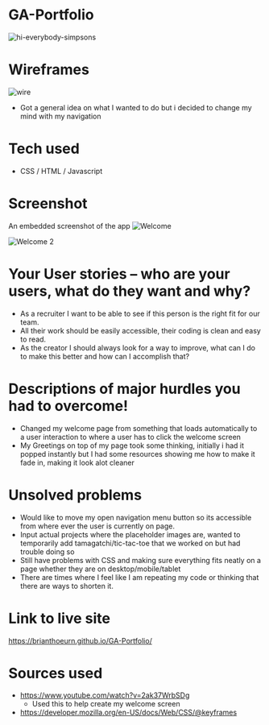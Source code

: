 # GA-Portfolio
![hi-everybody-simpsons](https://user-images.githubusercontent.com/107003360/176080442-447d05ee-c9ba-4adc-8805-3f73781e9847.gif)

# Wireframes
![wire](https://user-images.githubusercontent.com/107003360/176074882-40746e52-8540-4390-8c55-ee03ed110ea1.png)
 - Got a general idea on what I wanted to do but i decided to change my mind with my navigation
 
# Tech used
 - CSS / HTML / Javascript
 
# Screenshot
An embedded screenshot of the app
![Welcome](https://user-images.githubusercontent.com/107003360/176079958-23f7ee2d-3365-4424-a15e-910ab76659c6.png)

![Welcome 2](https://user-images.githubusercontent.com/107003360/176090052-f66350cd-cf79-44f2-94e7-66383a2bfe13.png)


# Your User stories – who are your users, what do they want and why?
  - As a recruiter I want to be able to see if this person is the right fit for our team.
  - All their work should be easily accessible, their coding is clean and easy to read.
  - As the creator I should always look for a way to improve, what can I do to make this better and how can I accomplish that?
  
# Descriptions of major hurdles you had to overcome!
  - Changed my welcome page from something that loads automatically to a user interaction to where a user has to click the welcome screen
  - My Greetings on top of my page took some thinking, initially i had it popped instantly but I had some resources showing me how to make it fade in, making it look alot cleaner
  
# Unsolved problems
  - Would like to move my open navigation menu button so its accessible from where ever the user is currently on page.
  - Input actual projects where the placeholder images are, wanted to temporarily add tamagatchi/tic-tac-toe that we worked on but had trouble doing so
  - Still have problems with CSS and making sure everything fits neatly on a page whether they are on desktop/mobile/tablet
  - There are times where I feel like I am repeating my code or thinking that there are ways to shorten it.
  
# Link to live site
https://brianthoeurn.github.io/GA-Portfolio/

# Sources used
  - https://www.youtube.com/watch?v=2ak37WrbSDg
    - Used this to help create my welcome screen
  - https://developer.mozilla.org/en-US/docs/Web/CSS/@keyframes
